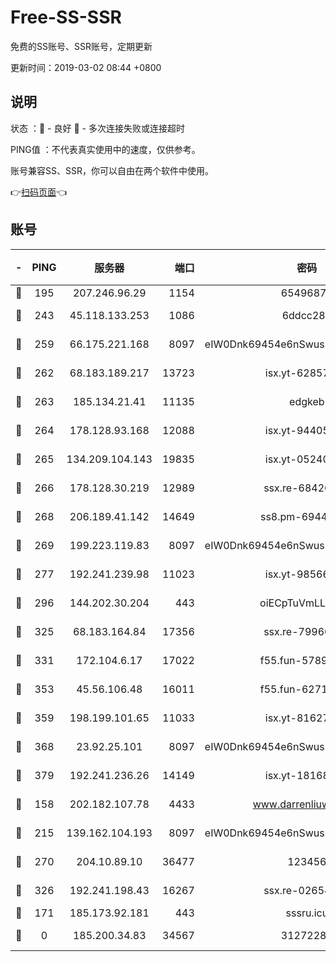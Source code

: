 # Free-SS-SSR

免费的SS账号、SSR账号，定期更新

更新时间：2019-03-02 08:44 +0800

## 说明

状态     ：🙂 - 良好 🙁 - 多次连接失败或连接超时

PING值   ：不代表真实使用中的速度，仅供参考。

账号兼容SS、SSR，你可以自由在两个软件中使用。

👉[扫码页面](https://liesauer.github.io/free-ss-ssr.github.io/)👈

## 账号

|-|PING|服务器|端口|密码|加密方式|区域|
|:----:|:----:|:-----:|-----:|:----:|:----:|:----:|
|🙂|195|207.246.96.29|1154|65496879|chacha20|US|
|🙂|243|45.118.133.253|1086|6ddcc286|aes-256-cfb|SG|
|🙂|259|66.175.221.168|8097|eIW0Dnk69454e6nSwuspv9DmS201tQ0D|aes-256-cfb|US|
|🙂|262|68.183.189.217|13723|isx.yt-62857732|aes-256-cfb|SG|
|🙂|263|185.134.21.41|11135|edgkeb|aes-256-cfb|GB|
|🙂|264|178.128.93.168|12088|isx.yt-94405633|aes-256-cfb|SG|
|🙂|265|134.209.104.143|19835|isx.yt-05240946|aes-256-cfb|SG|
|🙂|266|178.128.30.219|12989|ssx.re-68426901|aes-256-cfb|SG|
|🙂|268|206.189.41.142|14649|ss8.pm-69449301|aes-256-cfb|SG|
|🙂|269|199.223.119.83|8097|eIW0Dnk69454e6nSwuspv9DmS201tQ0D|aes-256-cfb|US|
|🙂|277|192.241.239.98|11023|isx.yt-98566880|aes-256-cfb|US|
|🙂|296|144.202.30.204|443|oiECpTuVmLLxk4Ts|aes-256-cfb|US|
|🙂|325|68.183.164.84|17356|ssx.re-79966260|aes-256-cfb|US|
|🙂|331|172.104.6.17|17022|f55.fun-57899687|aes-256-cfb|US|
|🙂|353|45.56.106.48|16011|f55.fun-62712462|aes-256-cfb|US|
|🙂|359|198.199.101.65|11033|isx.yt-81627199|aes-256-cfb|US|
|🙂|368|23.92.25.101|8097|eIW0Dnk69454e6nSwuspv9DmS201tQ0D|aes-256-cfb|US|
|🙂|379|192.241.236.26|14149|isx.yt-18168081|aes-256-cfb|US|
|🙂|158|202.182.107.78|4433|www.darrenliuwei.com|aes-256-cfb|JP|
|🙂|215|139.162.104.193|8097|eIW0Dnk69454e6nSwuspv9DmS201tQ0D|aes-256-cfb|JP|
|🙂|270|204.10.89.10|36477|123456|aes-256-cfb|US|
|🙂|326|192.241.198.43|16267|ssx.re-02654546|aes-256-cfb|US|
|🙁|171|185.173.92.181|443|sssru.icu|rc4-md5|RU|
|🙁|0|185.200.34.83|34567|31272288|aes-256-cfb|US|
